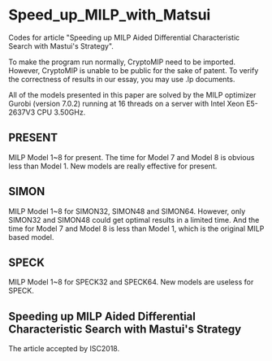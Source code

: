 # Speed_up_MILP_with_Matsui
Codes for article "Speeding up MILP Aided Differential Characteristic Search with Mastui's Strategy".

To make the program run normally, CryptoMIP need to be imported. However, CryptoMIP is unable to be public for the sake of patent. To verify the correctness of results in our essay, you may use .lp documents.

All of the models presented in this paper are solved by the MILP optimizer Gurobi (version 7.0.2) running at 16 threads on a server with Intel Xeon E5-2637V3 CPU 3.50GHz.

## PRESENT
MILP Model 1~8 for present. The time for Model 7 and Model 8 is obvious less than Model 1. New models are really effective for present.

## SIMON
MILP Model 1~8 for SIMON32, SIMON48 and SIMON64. However, only SIMON32 and SIMON48 could get optimal results in a limited time. And the time for Model 7 and Model 8 is less than Model 1, which is the original MILP based model.

## SPECK
MILP Model 1~8 for SPECK32 and SPECK64. New models are useless for SPECK.

## Speeding up MILP Aided Differential Characteristic Search with Mastui's Strategy
The article accepted by ISC2018.
